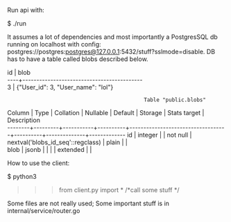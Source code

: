 Run api with:


$ ./run



It assumes a lot of dependencies and most importantly a PostgresSQL db running on localhost with config: postgres://postgres:postgres@127.0.0.1:5432/stuff?sslmode=disable.
DB has to have a table called blobs described below.

id |                   blob                       
----+-------------------------------------------                                                     
3 | {"User_id": 3, "User_name": "lol"}         
 
 
 
                                                Table "public.blobs"                                  
 Column |  Type   | Collation | Nullable |              Default              | Storage  | Stats target | Description   
--------+---------+-----------+----------+-----------------------------------+----------+--------------+------------- 
 id     | integer |           | not null | nextval('blobs_id_seq'::regclass) | plain    |              |                 
 blob   | jsonb   |           |          |                                   | extended |              |                


How to use the client:


$ python3
>>> from client.py import *
>>> /*call some stuff */

Some files are not really used; Some important stuff is in internal/service/router.go
